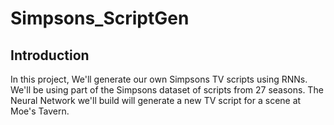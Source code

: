 # Simpsons_ScriptGen


## Introduction

In this project, We'll generate our own Simpsons TV scripts using RNNs. We'll be using part of the Simpsons dataset of scripts from 27 seasons. The Neural Network we'll build will generate a new TV script for a scene at Moe's Tavern.
